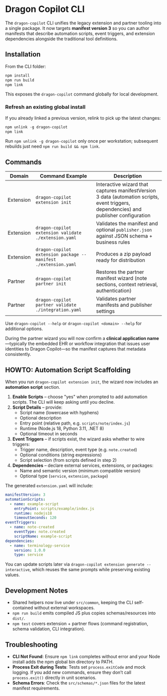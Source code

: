 # Dragon Copilot CLI

The `dragon-copilot` CLI unifies the legacy extension and partner tooling into a single package. It now targets **manifest version 3** so you can author manifests that describe automation scripts, event triggers, and extension dependencies alongside the traditional tool definitions.

## Installation

From the CLI folder:

```powershell
npm install
npm run build
npm link
```

This exposes the `dragon-copilot` command globally for local development.

### Refresh an existing global install

If you already linked a previous version, relink to pick up the latest changes:

```powershell
npm unlink -g dragon-copilot
npm link
```

Run `npm unlink -g dragon-copilot` only once per workstation; subsequent rebuilds just need `npm run build && npm link`.

## Commands

| Domain     | Command Example                                       | Description |
|------------|--------------------------------------------------------|-------------|
| Extension  | `dragon-copilot extension init`                        | Interactive wizard that captures manifestVersion 3 data (automation scripts, event triggers, dependencies) and publisher configuration |
| Extension  | `dragon-copilot extension validate ./extension.yaml`   | Validates the manifest and optional `publisher.json` against JSON schema + business rules |
| Extension  | `dragon-copilot extension package --manifest ./extension.yaml` | Produces a zip payload ready for distribution |
| Partner    | `dragon-copilot partner init`                          | Restores the partner manifest wizard (note sections, context retrieval, authentication) |
| Partner    | `dragon-copilot partner validate ./integration.yaml`   | Validates partner manifests and publisher settings |

Use `dragon-copilot --help` or `dragon-copilot <domain> --help` for additional options.

During the partner wizard you will now confirm a **clinical application name**—typically the embedded EHR or workflow integration that issues user identities to Dragon Copilot—so the manifest captures that metadata consistently.

## HOWTO: Automation Script Scaffolding

When you run `dragon-copilot extension init`, the wizard now includes an **automation script** section.

1. **Enable Scripts** – choose "yes" when prompted to add automation scripts. The CLI will keep asking until you decline.
2. **Script Details** – provide:
   - Script name (lowercase with hyphens)
   - Optional description
   - Entry point (relative path, e.g. `scripts/note/index.js`)
   - Runtime (Node.js 18, Python 3.11, .NET 8)
   - Optional timeout in seconds
3. **Event Triggers** – if scripts exist, the wizard asks whether to wire triggers:
   - Trigger name, description, event type (e.g. `note.created`)
   - Optional conditions (string expressions)
   - Script selection (from scripts defined in step 2)
4. **Dependencies** – declare external services, extensions, or packages:
   - Name and semantic version (minimum compatible version)
   - Optional type (`service`, `extension`, `package`)

The generated `extension.yaml` will include:

```yaml
manifestVersion: 3
automationScripts:
  - name: example-script
    entryPoint: scripts/example/index.js
    runtime: nodejs18
    timeoutSeconds: 120
eventTriggers:
  - name: note-created
    eventType: note.created
    scriptName: example-script
dependencies:
  - name: terminology-service
    version: 1.0.0
    type: service
```

You can update scripts later via `dragon-copilot extension generate --interactive`, which reuses the same prompts while preserving existing values.

## Development Notes

- Shared helpers now live under `src/common`, keeping the CLI self-contained without external workspaces.
- `npm run build` emits compiled JS plus copies schemas/resources into `dist/`.
- `npm test` covers extension + partner flows (command registration, schema validation, CLI integration).

## Troubleshooting

- **CLI Not Found**: Ensure `npm link` completes without error and your Node install adds the npm global bin directory to PATH.
- **Process Exit during Tests**: Tests set `process.exitCode` and mock logging. If you add new commands, ensure they don’t call `process.exit()` directly in unit scenarios.
- **Schema Errors**: Check the `src/schemas/*.json` files for the latest manifest requirements.
